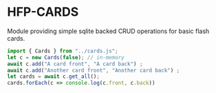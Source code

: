 # HFP-CARDS

Module providing simple sqlite backed CRUD operations for basic flash cards.

```js
import { Cards } from "../cards.js";
let c = new Cards(false); // in-memory
await c.add("A card front", "A card back") ;
await c.add("Another card front", "Another card back") ;
let cards = await c.get_all();
cards.forEach(c => console.log(c.front, c.back))
```